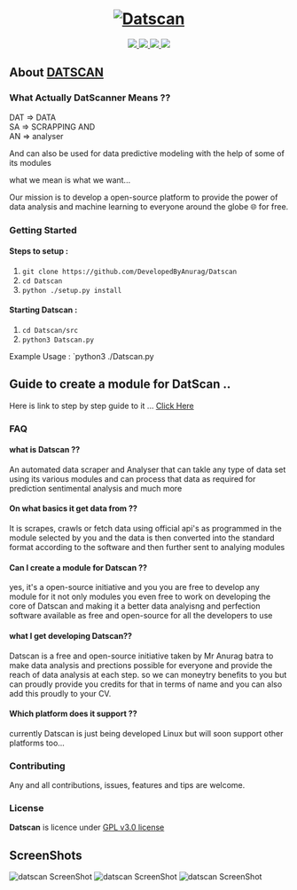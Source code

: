 <h1 align="center">
  <a href="https://github.com/DevelopedByAnurag/"><img src="https://raw.githubusercontent.com/DevelopedByAnurag/Datscan/master/Logo/datscan.png" alt="Datscan"></a>
</h1>
<p align="center">  
  <a href="https://docs.python.org/3/download.html">
    <img src="https://img.shields.io/badge/Python-3.x-green.svg">
  </a>
  <a href="https://github.com/DevelopedByAnurag/Datscan/">
    <img src="https://img.shields.io/badge/Version-v1.0.0 (UnStable)-blue.svg">
  </a>
  <a href="https://github.com/DevelopedByAnurag/Datscan/blob/master/LICENSE">
    <img src="https://img.shields.io/badge/License-GPLv3-orange.svg">
  </a> 
  <a href="https://github.com/DevelopedByAnurag/Datscan/">
    <img src="https://img.shields.io/badge/OS-Linux-orange.svg">
  </a>
</p>


## About  [DATSCAN](https://github.com/DevelopedByAnurag)

### What Actually DatScanner Means ??

 DAT => DATA                      
 SA  => SCRAPPING AND                
 AN  => analyser 

And can also be used for data predictive modeling with the help of some of its modules 

what we mean is what we want...

Our mission is to develop a open-source platform to provide the power of data analysis and machine learning to everyone around the globe 🌐 for free.

### Getting Started

#### Steps to setup :

1. `git clone https://github.com/DevelopedByAnurag/Datscan`
2. `cd Datscan`
3. `python ./setup.py install`

#### Starting Datscan :

1. `cd Datscan/src`
2. `python3 Datscan.py`

Example Usage : `python3 ./Datscan.py

## Guide to create a module for DatScan ..
Here is link to step by step guide to it ... [Click Here](https://github.com/DevelopedByAnurag/Datscan/blob/master/Docs/Readme.md)

### FAQ

#### what is Datscan ??
An automated data scraper and  Analyser that can takle any type of data set  using its various modules and can process that data as required for prediction sentimental analysis and much more 

#### On what basics it get data from ?? 
It is scrapes, crawls or fetch data using official api's as programmed in the module selected by you and the data is then converted into the standard format according to the software and then further sent to analying modules 

#### Can I create a module for Datscan ??
yes, it's a open-source initiative and you you are free to develop any module for it not only modules you even free to work on developing the core of Datscan and making it a better data analyisng and perfection software available as free and open-source for all the developers to use 

#### what I get developing Datscan?? 
Datscan is a free and open-source initiative taken by Mr Anurag batra to make data analysis and prections possible for everyone and provide the reach of data analysis at each step. so we can moneytry benefits to you but can proudly provide you credits for that in terms of name and you can also add this proudly to your CV.

#### Which platform does it support ??
currently Datscan is just being developed Linux but will soon support other platforms  too... 


### Contributing
Any and all contributions, issues, features and tips are welcome.


### License
**Datscan** is licence under [GPL v3.0 license](https://www.gnu.org/licenses/gpl-3.0.en.html)

## ScreenShots

<img src="https://raw.githubusercontent.com/DevelopedByAnurag/Datscan/master/screenshots/1.png" alt="datscan ScreenShot">
<img src="https://raw.githubusercontent.com/DevelopedByAnurag/Datscan/master/screenshots/2.png" alt="datscan ScreenShot">
<img src="https://raw.githubusercontent.com/DevelopedByAnurag/Datscan/master/screenshots/3.png" alt="datscan ScreenShot">

